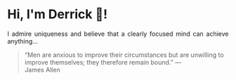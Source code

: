 # Hi, I'm Derrick 👋!
<p align="justify">I admire uniqueness and believe that a clearly focused mind can achieve anything...</p> 
<!-- #quote-start -->
<blockquote>&ldquo;Men are anxious to improve their circumstances but are unwilling to improve themselves; they therefore remain bound.&rdquo; &mdash; <footer>James Allen</footer></blockquote>
<!-- #quote-end -->
